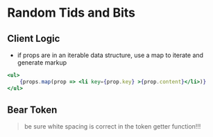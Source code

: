 # Random Tids and Bits

## Client Logic

- if props are in an iterable data structure, use a map to iterate and generate markup

```jsx
<ul>
    {props.map(prop => <li key={prop.key} >{prop.content}</li>)}
</ul>
```

## Bear Token

> be sure white spacing is correct in the token getter function!!!
